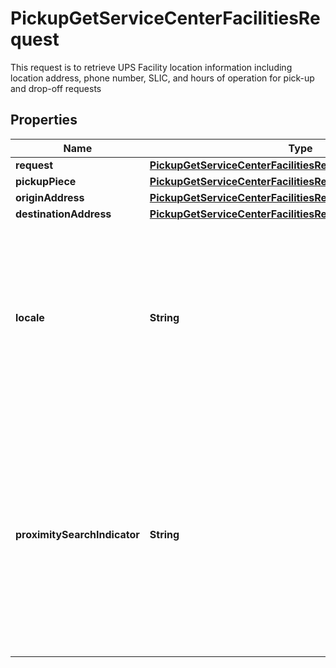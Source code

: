

# PickupGetServiceCenterFacilitiesRequest

This request is to retrieve UPS Facility location information including location address, phone number, SLIC, and hours of operation for pick-up and drop-off requests

## Properties

| Name | Type | Description | Notes |
|------------ | ------------- | ------------- | -------------|
|**request** | [**PickupGetServiceCenterFacilitiesRequestRequest**](PickupGetServiceCenterFacilitiesRequestRequest.md) |  |  |
|**pickupPiece** | [**PickupGetServiceCenterFacilitiesRequestPickupPiece**](PickupGetServiceCenterFacilitiesRequestPickupPiece.md) |  |  |
|**originAddress** | [**PickupGetServiceCenterFacilitiesRequestOriginAddress**](PickupGetServiceCenterFacilitiesRequestOriginAddress.md) |  |  [optional] |
|**destinationAddress** | [**PickupGetServiceCenterFacilitiesRequestDestinationAddress**](PickupGetServiceCenterFacilitiesRequestDestinationAddress.md) |  |  [optional] |
|**locale** | **String** | Origin Country or Territory Locale.  Locale should be Origin Country. Example: en_US.  The Last 50 instruction will be send based on this locale. Locale is required if PoximityIndicator is present for Drop Off facilities. |  |
|**proximitySearchIndicator** | **String** | Proximity Indicator.  Indicates the� user requested the proximity search for UPS Worldwide Express Freight and UPS Worldwide Express Freight Midday locations for the origin address and/or the airport code, and the sort code for destination address. |  [optional] |



